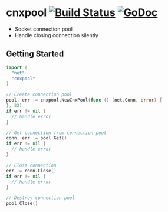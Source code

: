 # cnxpool [![Build Status](https://travis-ci.org/xsdb/cnxpool.svg?branch=master)](https://travis-ci.org/xsdb/cnxpool) [![GoDoc](https://godoc.org/github.com/xsdb/cnxpool?status.svg)](https://godoc.org/github.com/xsdb/cnxpool)

- Socket connection pool
- Handle closing connection silently

## Getting Started
```go
import (
  "net"
  "cnxpool"
)
```

```go
// Create connection pool
pool, err := cnxpool.NewCnxPool(func () (net.Conn, error) {
}, 32)
if err != nil {
  // handle error
}

// Get connection from connection pool
conn, err := pool.Get()
if err != nil {
  // handle error
}

// Close connection
err := conn.Close()
if err != nil {
  // handle error
}

// Destroy connection pool
pool.Close()
```
